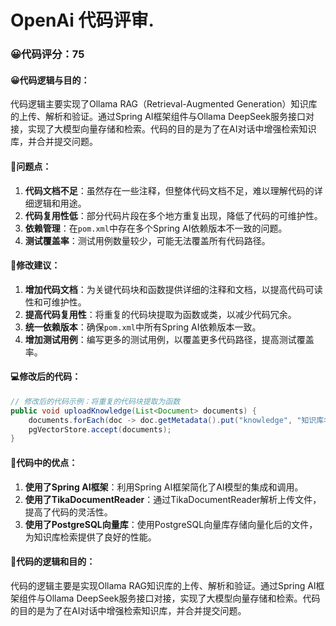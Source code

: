 # OpenAi 代码评审.
### 😀代码评分：75
#### 😀代码逻辑与目的：
代码逻辑主要实现了Ollama RAG（Retrieval-Augmented Generation）知识库的上传、解析和验证。通过Spring AI框架组件与Ollama DeepSeek服务接口对接，实现了大模型向量存储和检索。代码的目的是为了在AI对话中增强检索知识库，并合并提交问题。

#### 🎯问题点：
1. **代码文档不足**：虽然存在一些注释，但整体代码文档不足，难以理解代码的详细逻辑和用途。
2. **代码复用性低**：部分代码片段在多个地方重复出现，降低了代码的可维护性。
3. **依赖管理**：在`pom.xml`中存在多个Spring AI依赖版本不一致的问题。
4. **测试覆盖率**：测试用例数量较少，可能无法覆盖所有代码路径。

#### 🎯修改建议：
1. **增加代码文档**：为关键代码块和函数提供详细的注释和文档，以提高代码可读性和可维护性。
2. **提高代码复用性**：将重复的代码块提取为函数或类，以减少代码冗余。
3. **统一依赖版本**：确保`pom.xml`中所有Spring AI依赖版本一致。
4. **增加测试用例**：编写更多的测试用例，以覆盖更多代码路径，提高测试覆盖率。

#### 💻修改后的代码：
```java
// 修改后的代码示例：将重复的代码块提取为函数
public void uploadKnowledge(List<Document> documents) {
    documents.forEach(doc -> doc.getMetadata().put("knowledge", "知识库名称"));
    pgVectorStore.accept(documents);
}
```

#### 🤔代码中的优点：
1. **使用了Spring AI框架**：利用Spring AI框架简化了AI模型的集成和调用。
2. **使用了TikaDocumentReader**：通过TikaDocumentReader解析上传文件，提高了代码的灵活性。
3. **使用了PostgreSQL向量库**：使用PostgreSQL向量库存储向量化后的文件，为知识库检索提供了良好的性能。

#### 🤔代码的逻辑和目的：
代码的逻辑主要是实现Ollama RAG知识库的上传、解析和验证。通过Spring AI框架组件与Ollama DeepSeek服务接口对接，实现了大模型向量存储和检索。代码的目的是为了在AI对话中增强检索知识库，并合并提交问题。